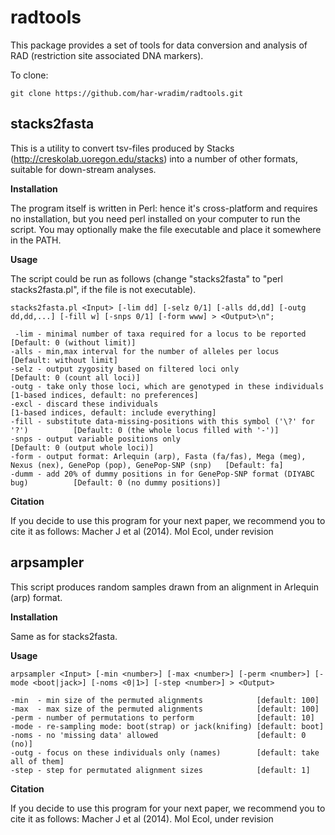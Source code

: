 
radtools
=======

This package provides a set of tools for data conversion and analysis of RAD (restriction site associated DNA markers).

To clone:

    git clone https://github.com/har-wradim/radtools.git


stacks2fasta
--------------

This is a utility to convert tsv-files produced by Stacks (http://creskolab.uoregon.edu/stacks) into a number of other formats, suitable for down-stream analyses.

**Installation**

The program itself is written in Perl: hence it's cross-platform and requires no installation, but you need perl installed on your computer to run the script. You may optionally make the file executable and place it somewhere in the PATH.

**Usage**

The script could be run as follows (change "stacks2fasta" to "perl stacks2fasta.pl", if the file is not executable).

    stacks2fasta.pl <Input> [-lim dd] [-selz 0/1] [-alls dd,dd] [-outg dd,dd,...] [-fill w] [-snps 0/1] [-form www] > <Output>\n";

     -lim - minimal number of taxa required for a locus to be reported                 [Default: 0 (without limit)]
    -alls - min,max interval for the number of alleles per locus                       [Default: without limit]
    -selz - output zygosity based on filtered loci only                                [Default: 0 (count all loci)]
    -outg - take only those loci, which are genotyped in these individuals             [1-based indices, default: no preferences]
    -excl - discard these individuals                                                  [1-based indices, default: include everything]
    -fill - substitute data-missing-positions with this symbol ('\?' for '?')          [Default: 0 (the whole locus filled with '-')]
    -snps - output variable positions only                                             [Default: 0 (output whole loci)]
    -form - output format: Arlequin (arp), Fasta (fa/fas), Mega (meg), Nexus (nex), GenePop (pop), GenePop-SNP (snp)   [Default: fa]
    -dumm - add 20% of dummy positions in for GenePop-SNP format (DIYABC bug)          [Default: 0 (no dummy positions)]

**Citation**

If you decide to use this program for your next paper, we recommend you to cite it as follows:
Macher J et al (2014). Mol Ecol, under revision

arpsampler
--------------

This script produces random samples drawn from an alignment in Arlequin (arp) format.

**Installation**

Same as for stacks2fasta.

**Usage**

    arpsampler <Input> [-min <number>] [-max <number>] [-perm <number>] [-mode <boot|jack>] [-noms <0|1>] [-step <number>] > <Output>

    -min  - min size of the permuted alignments            [default: 100]
    -max  - max size of the permuted alignments            [default: 100]
    -perm - number of permutations to perform              [default: 10]
    -mode - re-sampling mode: boot(strap) or jack(knifing) [default: boot]
    -noms - no 'missing data' allowed                      [default: 0 (no)]
    -outg - focus on these individuals only (names)        [default: take all of them]
    -step - step for permutated alignment sizes            [default: 1]

**Citation**

If you decide to use this program for your next paper, we recommend you to cite it as follows:
Macher J et al (2014). Mol Ecol, under revision


